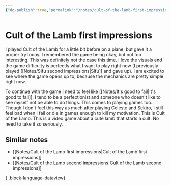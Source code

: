 ```yaml
---
{"dg-publish":true,"permalink":"/notes/cult-of-the-lamb-first-impressions/","created":"2024-01-02T20:25:31.000+09:00","updated":"2024-01-03T11:13:59.380+09:00"}
---
```


# Cult of the Lamb first impressions

I played Cult of the Lamb for a little bit before on a plane, but gave it a proper try today. I remembered the game being okay, but not too interesting. This was definitely not the case this time. I love the visuals and the game difficulty is perfectly what I want to play right now (I previously played [[Notes/Sifu second impressions\|Sifu]] and gave up). I am excited to see where the game opens up to, because the mechanics are pretty simple right now.

To continue with the game I need to feel like [[Notes/It's good to fail\|It's good to fail]]. I tend to be a perfectionist and someone who doesn't like to see myself not be able to do things. This comes to playing games too. Though I don't feel this way as much after playing Celeste and Sekiro, I still feel bad when I fail or die in games enough to kill my motivation. This is Cult of the Lamb. This is a video game about a cute lamb that starts a cult. No need to take it so seriously.

## Similar notes

- [[Notes/Cult of the Lamb first impressions\|Cult of the Lamb first impressions]]
- [[Notes/Cult of the Lamb second impressions\|Cult of the Lamb second impressions]]

{ .block-language-dataview}
